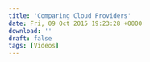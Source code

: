 ```yaml
---
title: 'Comparing Cloud Providers'
date: Fri, 09 Oct 2015 19:23:28 +0000
download: ''
draft: false
tags: [Videos]
---
```


